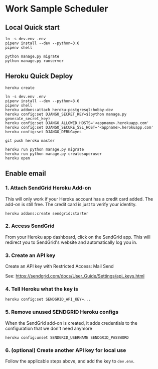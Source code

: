 # Work Sample Scheduler

## Local Quick start

```
ln -s dev.env .env
pipenv install --dev --python=3.6
pipenv shell

python manage.py migrate
python manage.py runserver
```

## Heroku Quick Deploy

```
heroku create

ln -s dev.env .env
pipenv install --dev --python=3.6
pipenv shell
heroku addons:attach heroku-postgresql:hobby-dev
heroku config:set DJANGO_SECRET_KEY=$(python manage.py generate_secret_key)
heroku config:set DJANGO_ALLOWED_HOSTS='<appname>.herokuapp.com'
heroku config:set DJANGO_SECURE_SSL_HOST='<appname>.herokuapp.com'
heroku config:set DJANGO_DEBUG=yes

git push heroku master

heroku run python manage.py migrate
heroku run python manage.py createsuperuser
heroku open
```

## Enable email

### 1. Attach SendGrid Heroku Add-on

This will only work if your Heroku account
has a credit card added.
The add-on is still free.
The credit card is just to verify your identity.

```
heroku addons:create sendgrid:starter
```

### 2. Access SendGrid

From your Heroku app dashboard,
click on the SendGrid app.
This will redirect you
to SendGrid's website
and automatically log you in.

### 3. Create an API key

Create an API key with Restricted Access: Mail Send

See: https://sendgrid.com/docs/User_Guide/Settings/api_keys.html

### 4. Tell Heroku what the key is

```
heroku config:set SENDGRID_API_KEY=...
```

### 5. Remove unused SENDGRID Heroku configs

When the SendGrid add-on is created,
it adds credentials to the configuration
that we don't need anymore

```
heroku config:unset SENDGRID_USERNAME SENDGRID_PASSWORD
```

### 6. (optional) Create another API key for local use

Follow the applicable steps above,
and add the key to `dev.env`.

